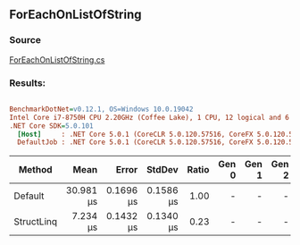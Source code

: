 ﻿## ForEachOnListOfString

### Source
[ForEachOnListOfString.cs](../../src/StructLinq.Benchmark/ForEachOnListOfString.cs)

### Results:
``` ini

BenchmarkDotNet=v0.12.1, OS=Windows 10.0.19042
Intel Core i7-8750H CPU 2.20GHz (Coffee Lake), 1 CPU, 12 logical and 6 physical cores
.NET Core SDK=5.0.101
  [Host]     : .NET Core 5.0.1 (CoreCLR 5.0.120.57516, CoreFX 5.0.120.57516), X64 RyuJIT
  DefaultJob : .NET Core 5.0.1 (CoreCLR 5.0.120.57516, CoreFX 5.0.120.57516), X64 RyuJIT


```
|     Method |      Mean |     Error |    StdDev | Ratio | Gen 0 | Gen 1 | Gen 2 | Allocated |
|----------- |----------:|----------:|----------:|------:|------:|------:|------:|----------:|
|    Default | 30.981 μs | 0.1696 μs | 0.1586 μs |  1.00 |     - |     - |     - |         - |
| StructLinq |  7.234 μs | 0.1432 μs | 0.1340 μs |  0.23 |     - |     - |     - |         - |
